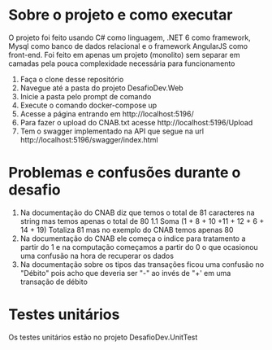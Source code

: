 # Sobre o projeto e como executar

O projeto foi feito usando C# como linguagem, .NET 6 como framework, Mysql como banco de dados relacional e o framework AngularJS como front-end.
Foi feito em apenas um projeto (monolito) sem separar em camadas pela pouca complexidade necessária para funcionamento


1. Faça o clone desse repositório
2. Navegue até a pasta do projeto DesafioDev.Web
3. Inicie a pasta pelo prompt de comando
4. Execute o comando docker-compose up
5. Acesse a página entrando em http://localhost:5196/
6. Para fazer o upload do CNAB.txt acesse http://localhost:5196/Upload
7. Tem o swagger implementado na API que segue na url http://localhost:5196/swagger/index.html

# Problemas e confusões durante o desafio

1. Na documentação do CNAB diz que temos o total de 81 caracteres na string mas temos apenas o total de 80
  1.1 Soma (1 + 8 + 10 +11 + 12 + 6 + 14 + 19) Totaliza 81 mas no exemplo do CNAB temos apenas 80
2. Na documentação do CNAB ele começa o indice para tratamento a partir do 1 e na computação começamos a partir do 0 o que ocasionou uma confusão na hora de recuperar os dados
3. Na documentação sobre os tipos das transações ficou uma confusão no "Débito" pois acho que deveria ser "-" ao invés de "+' em uma transação de débito

# Testes unitários

Os testes unitários estão no projeto DesafioDev.UnitTest
